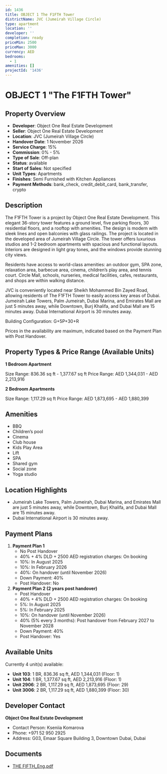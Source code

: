 ```yaml
---
id: 1436
title: OBJECT 1 The F1FTH Tower
districtName: JVC (Jumeirah Village Circle)
type: apartment
location: ''
developer: ''
completion: ready
priceMin: 2500
priceMax: 3000
currency: AED
bedrooms:
  - 1
amenities: []
projectId: '1436'
---
```


# OBJECT 1 "The F1FTH Tower"

## Property Overview
- **Developer**: Object One Real Estate Development
- **Seller**: Object One Real Estate Development
- **Location**: JVC (Jumeirah Village Circle)
- **Handover Date**: 1 November 2026
- **Service Charge**: 15%
- **Commission**: 0% - 5%
- **Type of Sale**: Off-plan
- **Status**: available
- **Start of Sales**: Not specified
- **Unit Types**: Apartments
- **Finishes**: Semi Furnished with Kitchen Appliances
- **Payment Methods**: bank_check, credit_debit_card, bank_transfer, crypto

## Description
The F1FTH Tower is a project by Object One Real Estate Development. This elegant 36-story tower features a ground level, five parking floors, 30 residential floors, and a rooftop with amenities. The design is modern with sleek lines and open balconies with glass railings. The project is located in the developed area of Jumeirah Village Circle. The tower offers luxurious studios and 1-2 bedroom apartments with spacious and functional layouts. Interiors are designed in light gray tones, and the windows provide stunning city views.

Residents have access to world-class amenities: an outdoor gym, SPA zone, relaxation area, barbecue area, cinema, children’s play area, and tennis court. Circle Mall, schools, nurseries, medical facilities, cafes, restaurants, and shops are within walking distance.

JVC is conveniently located near Sheikh Mohammed Bin Zayed Road, allowing residents of The F1FTH Tower to easily access key areas of Dubai. Jumeirah Lake Towers, Palm Jumeirah, Dubai Marina, and Emirates Mall are just 5 minutes away, while Downtown, Burj Khalifa, and Dubai Mall are 15 minutes away. Dubai International Airport is 30 minutes away.

Building Configuration: G+5P+30+R

Prices in the availability are maximum, indicated based on the Payment Plan with Post Handover.

## Property Types & Price Range (Available Units)
**1 Bedroom Apartment**

Size Range: 836.36 sq ft - 1,377.67 sq ft
Price Range: AED 1,344,031 - AED 2,213,916

**2 Bedroom Apartments**

Size Range: 1,117.29 sq ft
Price Range: AED 1,873,695 - AED 1,880,399

## Amenities
- BBQ
- Children’s pool
- Cinema
- Club house
- Kids Play Area
- Lift
- SPA
- Shared gym
- Social zone
- Yoga studio

## Location Highlights
- Jumeirah Lake Towers, Palm Jumeirah, Dubai Marina, and Emirates Mall are just 5 minutes away, while Downtown, Burj Khalifa, and Dubai Mall are 15 minutes away.
- Dubai International Airport is 30 minutes away.

## Payment Plans
1. **Payment Plan 1**
   - No Post Handover
   - 40% + 4% DLD + 2500 AED registration charges: On booking
   - 10%: In August 2025
   - 10%: In February 2026
   - 40%: On handover (until November 2026)
   - Down Payment: 40%
   - Post Handover: No
2. **Payment Plan 2 (2 years post handover)**
   - Post Handover
   - 40% + 4% DLD + 2500 AED registration charges: On booking
   - 5%: In August 2025
   - 5%: In February 2025
   - 10%: On handover (until November 2026)
   - 40% (5% every 3 months): Post handover from February 2027 to November 2028
   - Down Payment: 40%
   - Post Handover: Yes

## Available Units
Currently 4 unit(s) available:
- **Unit 103**: 1 BR, 836.36 sq ft, AED 1,344,031 (Floor: 1)
- **Unit 104**: 1 BR, 1,377.67 sq ft, AED 2,213,916 (Floor: 1)
- **Unit 2906**: 2 BR, 1,117.29 sq ft, AED 1,873,695 (Floor: 29)
- **Unit 3006**: 2 BR, 1,117.29 sq ft, AED 1,880,399 (Floor: 30)

## Developer Contact
**Object One Real Estate Development**
- Contact Person: Kseniia Komarova
- Phone: +971 52 950 2925
- Address: G03, Emaar Square Building 3, Downtown Dubai, Dubai

## Documents
- [THE FIFTH_Eng.pdf](https://cdn.geniemap.net/2024/03/14/Czyybub6Sj3JVWEqae4olITRlHr7FBLHITDjIjsu.pdf)
